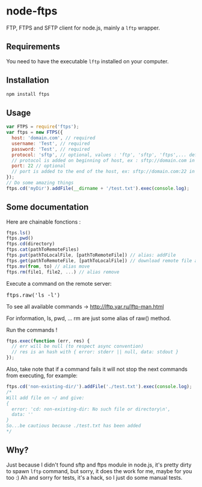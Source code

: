 node-ftps
=========

FTP, FTPS and SFTP client for node.js, mainly a `lftp` wrapper.

Requirements
------------

You need to have the executable `lftp` installed on your computer.

Installation
-----------

``` sh
npm install ftps
```

Usage
-----

``` js
var FTPS = require('ftps');
var ftps = new FTPS({
  host: 'domain.com', // required
  username: 'Test', // required
  password: 'Test', // required
  protocol: 'sftp', // optional, values : 'ftp', 'sftp', 'ftps',... default is 'ftp'
  // protocol is added on beginning of host, ex : sftp://domain.com in this case
  port: 22 // optional
  // port is added to the end of the host, ex: sftp://domain.com:22 in this case
});
// Do some amazing things
ftps.cd('myDir').addFile(__dirname + '/test.txt').exec(console.log);
```

Some documentation
------------------

Here are chainable fonctions :

``` js
ftps.ls()
ftps.pwd()
ftps.cd(directory)
ftps.cat(pathToRemoteFiles)
ftps.put(pathToLocalFile, [pathToRemoteFile]) // alias: addFile
ftps.get(pathToRemoteFile, [pathToLocalFile]) // download remote file and save to local path (if not given, use same name as remote file), alias: getFile
ftps.mv(from, to) // alias move
ftps.rm(file1, file2, ...) // alias remove
```

Execute a command on the remote server:
<pre>ftps.raw('ls -l')</pre>
To see all available commands -> http://lftp.yar.ru/lftp-man.html

For information, ls, pwd, ... rm are just some alias of raw() method.

Run the commands !
``` js
ftps.exec(function (err, res) {
  // err will be null (to respect async convention)
  // res is an hash with { error: stderr || null, data: stdout }
});
```

Also, take note that if a command fails it will not stop the next commands from executing, for example:
``` js
ftps.cd('non-existing-dir/').addFile('./test.txt').exec(console.log);
/*
Will add file on ~/ and give:
{
  error: 'cd: non-existing-dir: No such file or directory\n',
  data: ''
}
So...be cautious because ./test.txt has been added
*/

```

Why?
----

Just because I didn't found sftp and ftps module in node.js, it's pretty dirty to spawn `lftp` command, but sorry, it does the work for me, maybe for you too :)
Ah and sorry for tests, it's a hack, so I just do some manual tests.

